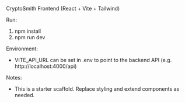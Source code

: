 CryptoSmith Frontend (React + Vite + Tailwind)

Run:
1. npm install
2. npm run dev

Environment:
- VITE_API_URL can be set in .env to point to the backend API (e.g. http://localhost:4000/api)

Notes:
- This is a starter scaffold. Replace styling and extend components as needed.

